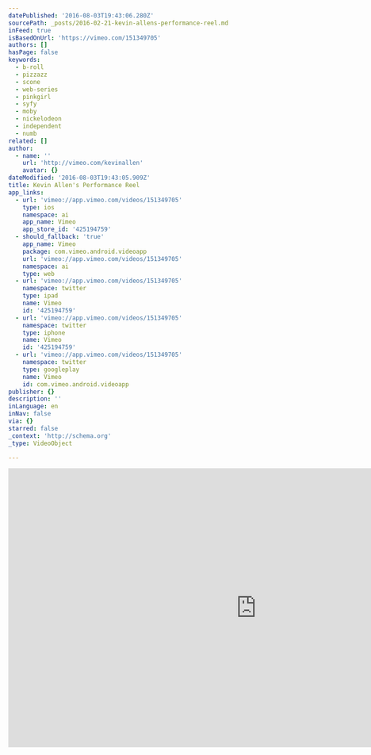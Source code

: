 ```yaml
---
datePublished: '2016-08-03T19:43:06.280Z'
sourcePath: _posts/2016-02-21-kevin-allens-performance-reel.md
inFeed: true
isBasedOnUrl: 'https://vimeo.com/151349705'
authors: []
hasPage: false
keywords:
  - b-roll
  - pizzazz
  - scone
  - web-series
  - pinkgirl
  - syfy
  - moby
  - nickelodeon
  - independent
  - numb
related: []
author:
  - name: ''
    url: 'http://vimeo.com/kevinallen'
    avatar: {}
dateModified: '2016-08-03T19:43:05.909Z'
title: Kevin Allen's Performance Reel
app_links:
  - url: 'vimeo://app.vimeo.com/videos/151349705'
    type: ios
    namespace: ai
    app_name: Vimeo
    app_store_id: '425194759'
  - should_fallback: 'true'
    app_name: Vimeo
    package: com.vimeo.android.videoapp
    url: 'vimeo://app.vimeo.com/videos/151349705'
    namespace: ai
    type: web
  - url: 'vimeo://app.vimeo.com/videos/151349705'
    namespace: twitter
    type: ipad
    name: Vimeo
    id: '425194759'
  - url: 'vimeo://app.vimeo.com/videos/151349705'
    namespace: twitter
    type: iphone
    name: Vimeo
    id: '425194759'
  - url: 'vimeo://app.vimeo.com/videos/151349705'
    namespace: twitter
    type: googleplay
    name: Vimeo
    id: com.vimeo.android.videoapp
publisher: {}
description: ''
inLanguage: en
inNav: false
via: {}
starred: false
_context: 'http://schema.org'
_type: VideoObject

---
```

<iframe src="https://cdn.embedly.com/widgets/media.html?src=https%3A%2F%2Fplayer.vimeo.com%2Fvideo%2F151349705&amp;url=https%3A%2F%2Fvimeo.com%2F151349705&amp;image=http%3A%2F%2Fi.vimeocdn.com%2Fvideo%2F551070553_1280.jpg&amp;key=b7d04c9b404c499eba89ee7072e1c4f7&amp;type=text%2Fhtml&amp;schema=vimeo" width="1000" height="563" scrolling="no" frameborder="0" allowfullscreen="allowfullscreen" style=""></iframe>